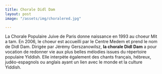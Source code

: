 ```yaml
---
title: Chorale Didl Dam
layout: post
image: "/assets/img/choralered.jpg"

---
```

La Chorale Populaire Juive de Paris donne naissance en 1993 au choeur Mit a tam. En 2006, le choeur est accueilli par le Centre Medem et prend le nom de Didl Dam. Dirigée par Jérémy Gerszanowilsz, __la chorale Didl Dam__ a pour vocation de redonner vie aux plus belles mélodies issues du répertoire populaire Yiddish. Elle interpète également des chants français, hébreux, judéo-espagnols ou anglais ayant un lien avec le monde et la culture Yiddish.